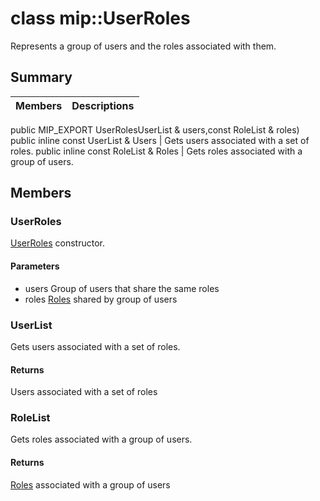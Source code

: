 # class mip::UserRoles 
Represents a group of users and the roles associated with them.
## Summary
 Members                        | Descriptions                                
--------------------------------|---------------------------------------------
public MIP_EXPORT UserRolesUserList & users,const RoleList & roles)
public inline const UserList & Users | Gets users associated with a set of roles.
public inline const RoleList & Roles | Gets roles associated with a group of users.
## Members
### UserRoles
[UserRoles](#classmip_1_1_user_roles) constructor.
#### Parameters
* users Group of users that share the same roles 
* roles [Roles](#classmip_1_1_roles) shared by group of users
### UserList
Gets users associated with a set of roles.
#### Returns
Users associated with a set of roles
### RoleList
Gets roles associated with a group of users.
#### Returns
[Roles](#classmip_1_1_roles) associated with a group of users
